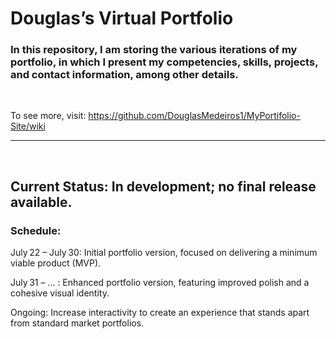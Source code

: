 # Douglas’s Virtual Portfolio

### In this repository, I am storing the various iterations of my portfolio, in which I present my competencies, skills, projects, and contact information, among other details.

<br />

To see more, visit: https://github.com/DouglasMedeiros1/MyPortifolio-Site/wiki


<hr />

<br />

## Current Status: In development; no final release available.

### Schedule:

July 22 – July 30: Initial portfolio version, focused on delivering a minimum viable product (MVP).

July 31 – ... : Enhanced portfolio version, featuring improved polish and a cohesive visual identity.

Ongoing: Increase interactivity to create an experience that stands apart from standard market portfolios.

